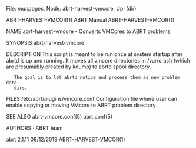File: *manpages*,  Node: abrt-harvest-vmcore,  Up: (dir)

ABRT-HARVEST-VMCOR(1)             ABRT Manual            ABRT-HARVEST-VMCOR(1)



NAME
       abrt-harvest-vmcore - Converts VMCores to ABRT problems

SYNOPSIS
       abrt-harvest-vmcore

DESCRIPTION
       This script is meant to be run once at system startup after abrtd is up
       and running. It moves all vmcore directories in /var/crash (which are
       presumably created by kdump) to abrtd spool directory.

       The goal is to let abrtd notice and process them as new problem data
       dirs.

FILES
       /etc/abrt/plugins/vmcore.conf
           Configuration file where user can enable copying or moving VMcore
           to ABRT problem directory

SEE ALSO
       abrt-vmcore.conf(5) abrt.conf(5)

AUTHORS
       ·   ABRT team



abrt 2.1.11                       08/12/2019             ABRT-HARVEST-VMCOR(1)
